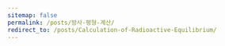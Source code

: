 ```yaml
---
sitemap: false
permalink: /posts/방사-평형-계산/
redirect_to: /posts/Calculation-of-Radioactive-Equilibrium/
---
```

